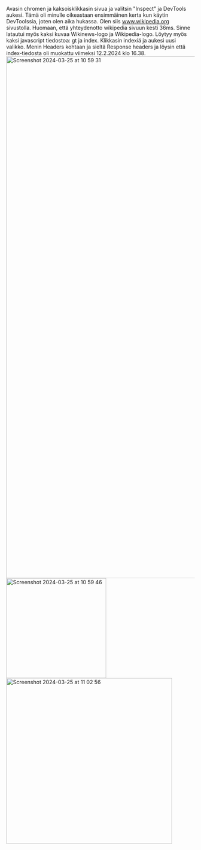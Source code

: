 Avasin chromen ja kaksoisklikkasin sivua ja valitsin "Inspect" ja DevTools aukesi. 
Tämä oli minulle oikeastaan ensimmäinen kerta kun käytin DevToolssia, joten olen aika hukassa. Olen siis www.wikipedia.org sivustolla. Huomaan, että yhteydenotto wikipedia sivuun kesti 36ms. Sinne latautui myös kaksi kuvaa Wikinews-logo ja Wikipedia-logo. Löytyy myös kaksi javascript tiedostoa: gt ja index. Klikkasin indexiä ja aukesi uusi valikko. Menin Headers kohtaan ja sieltä Response headers ja löysin että index-tiedosta oli muokattu viimeksi 12.2.2024 klo 16.38.
<img width="1395" alt="Screenshot 2024-03-25 at 10 59 31" src="https://github.com/JoonasKal/Tunkeutumistestaus/assets/104196551/a4b65eb0-1466-4c0f-86a1-07ed5a4ffb72">
<img width="267" alt="Screenshot 2024-03-25 at 10 59 46" src="https://github.com/JoonasKal/Tunkeutumistestaus/assets/104196551/e1e65a84-b832-4599-b8b9-e8e09046dfd3">
<img width="443" alt="Screenshot 2024-03-25 at 11 02 56" src="https://github.com/JoonasKal/Tunkeutumistestaus/assets/104196551/5a9a1d00-e215-4ac7-a07d-cf7515eaba40">
